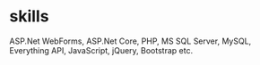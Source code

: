 # skills
ASP.Net WebForms, ASP.Net Core, PHP, MS SQL Server, MySQL, Everything API, JavaScript, jQuery, Bootstrap etc.
